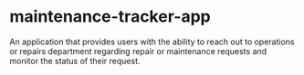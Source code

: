 # maintenance-tracker-app
An application that provides users with the ability to reach out to  operations or repairs department regarding repair or maintenance requests and monitor the  status of their request. 

